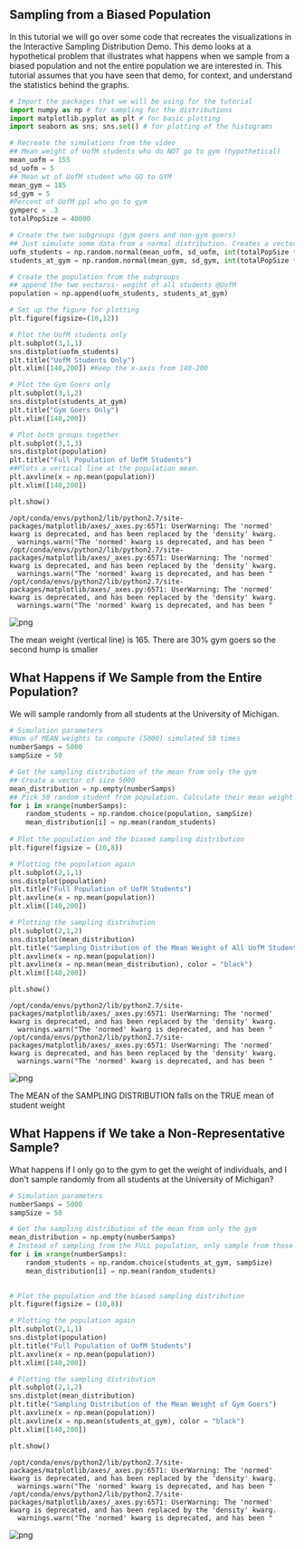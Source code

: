 
## Sampling from a Biased Population
In this tutorial we will go over some code that recreates the visualizations in the Interactive Sampling Distribution Demo. This demo looks at a hypothetical problem that illustrates what happens when we sample from a biased population and not the entire population we are interested in. This tutorial assumes that you have seen that demo, for context, and understand the statistics behind the graphs. 


```python
# Import the packages that we will be using for the tutorial
import numpy as np # for sampling for the distributions
import matplotlib.pyplot as plt # for basic plotting 
import seaborn as sns; sns.set() # for plotting of the histograms

# Recreate the simulations from the video 
## Mean weight of UofM students who do NOT go to gym (hypothetical)
mean_uofm = 155
sd_uofm = 5
## Mean wt of UofM student who GO to GYM
mean_gym = 185 
sd_gym = 5 
#Percent of UofM ppl who go to gym
gymperc = .3
totalPopSize = 40000

# Create the two subgroups (gym goers and non-gym goers)
## Just simulate some data from a normal distribution. Creates a vector of weights.
uofm_students = np.random.normal(mean_uofm, sd_uofm, int(totalPopSize * (1 - gymperc)))
students_at_gym = np.random.normal(mean_gym, sd_gym, int(totalPopSize * gymperc))

# Create the population from the subgroups
## append the two vectorss- wegiht of all students @UofM
population = np.append(uofm_students, students_at_gym)

# Set up the figure for plotting
plt.figure(figsize=(10,12))

# Plot the UofM students only
plt.subplot(3,1,1)
sns.distplot(uofm_students)
plt.title("UofM Students Only")
plt.xlim([140,200]) #Keep the x-axis from 140-200

# Plot the Gym Goers only
plt.subplot(3,1,2)
sns.distplot(students_at_gym)
plt.title("Gym Goers Only")
plt.xlim([140,200])

# Plot both groups together
plt.subplot(3,1,3)
sns.distplot(population)
plt.title("Full Population of UofM Students")
##Plots a vertical line at the population mean.
plt.axvline(x = np.mean(population))
plt.xlim([140,200])

plt.show()
```

    /opt/conda/envs/python2/lib/python2.7/site-packages/matplotlib/axes/_axes.py:6571: UserWarning: The 'normed' kwarg is deprecated, and has been replaced by the 'density' kwarg.
      warnings.warn("The 'normed' kwarg is deprecated, and has been "
    /opt/conda/envs/python2/lib/python2.7/site-packages/matplotlib/axes/_axes.py:6571: UserWarning: The 'normed' kwarg is deprecated, and has been replaced by the 'density' kwarg.
      warnings.warn("The 'normed' kwarg is deprecated, and has been "
    /opt/conda/envs/python2/lib/python2.7/site-packages/matplotlib/axes/_axes.py:6571: UserWarning: The 'normed' kwarg is deprecated, and has been replaced by the 'density' kwarg.
      warnings.warn("The 'normed' kwarg is deprecated, and has been "



![png](output_1_1.png)


The mean weight (vertical line) is 165. There are 30% gym goers so the second hump is smaller

## What Happens if We Sample from the Entire Population?
We will sample randomly from all students at the University of Michigan.


```python
# Simulation parameters
#Num of MEAN weights to compute (5000) simulated 50 times
numberSamps = 5000
sampSize = 50

# Get the sampling distribution of the mean from only the gym
## Create a vector of size 5000
mean_distribution = np.empty(numberSamps)
## Pick 50 random student from population. Calculate their mean weight and add to empty vector above
for i in xrange(numberSamps):
    random_students = np.random.choice(population, sampSize)
    mean_distribution[i] = np.mean(random_students)
    
# Plot the population and the biased sampling distribution
plt.figure(figsize = (10,8))

# Plotting the population again
plt.subplot(2,1,1)
sns.distplot(population)
plt.title("Full Population of UofM Students")
plt.axvline(x = np.mean(population))
plt.xlim([140,200])

# Plotting the sampling distribution
plt.subplot(2,1,2)
sns.distplot(mean_distribution)
plt.title("Sampling Distribution of the Mean Weight of All UofM Students")
plt.axvline(x = np.mean(population))
plt.axvline(x = np.mean(mean_distribution), color = "black")
plt.xlim([140,200])

plt.show()
```

    /opt/conda/envs/python2/lib/python2.7/site-packages/matplotlib/axes/_axes.py:6571: UserWarning: The 'normed' kwarg is deprecated, and has been replaced by the 'density' kwarg.
      warnings.warn("The 'normed' kwarg is deprecated, and has been "
    /opt/conda/envs/python2/lib/python2.7/site-packages/matplotlib/axes/_axes.py:6571: UserWarning: The 'normed' kwarg is deprecated, and has been replaced by the 'density' kwarg.
      warnings.warn("The 'normed' kwarg is deprecated, and has been "



![png](output_4_1.png)


The MEAN of the SAMPLING DISTRIBUTION falls on the TRUE mean of student weight

## What Happens if We take a Non-Representative Sample?
What happens if I only go to the gym to get the weight of individuals, and I don't sample randomly from all students at the University of Michigan?


```python
# Simulation parameters
numberSamps = 5000
sampSize = 50

# Get the sampling distribution of the mean from only the gym
mean_distribution = np.empty(numberSamps)
# Instead of sampling from the FULL population, only sample from those who go to gym
for i in xrange(numberSamps):
    random_students = np.random.choice(students_at_gym, sampSize)
    mean_distribution[i] = np.mean(random_students) 
    

# Plot the population and the biased sampling distribution
plt.figure(figsize = (10,8))

# Plotting the population again
plt.subplot(2,1,1)
sns.distplot(population)
plt.title("Full Population of UofM Students")
plt.axvline(x = np.mean(population))
plt.xlim([140,200])

# Plotting the sampling distribution
plt.subplot(2,1,2)
sns.distplot(mean_distribution)
plt.title("Sampling Distribution of the Mean Weight of Gym Goers")
plt.axvline(x = np.mean(population))
plt.axvline(x = np.mean(students_at_gym), color = "black")
plt.xlim([140,200])

plt.show()
```

    /opt/conda/envs/python2/lib/python2.7/site-packages/matplotlib/axes/_axes.py:6571: UserWarning: The 'normed' kwarg is deprecated, and has been replaced by the 'density' kwarg.
      warnings.warn("The 'normed' kwarg is deprecated, and has been "
    /opt/conda/envs/python2/lib/python2.7/site-packages/matplotlib/axes/_axes.py:6571: UserWarning: The 'normed' kwarg is deprecated, and has been replaced by the 'density' kwarg.
      warnings.warn("The 'normed' kwarg is deprecated, and has been "



![png](output_7_1.png)

